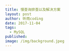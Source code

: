 ```yaml
---
title: 慢查询排查以及解决方案
layout: post
author: 听雨coding
date: 2017-11-04
tags:
  - MySQL
published: 
image: /img/background.jpeg
---
```

